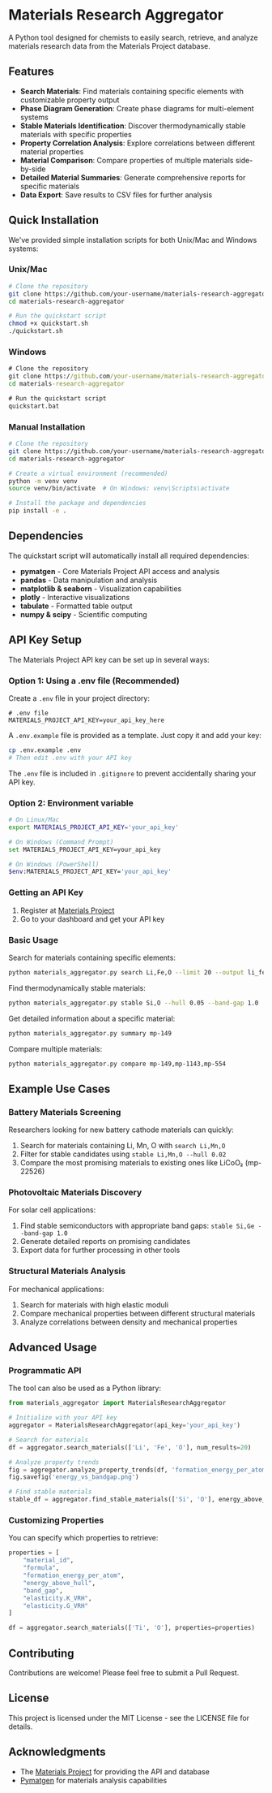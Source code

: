 # Materials Research Aggregator

A Python tool designed for chemists to easily search, retrieve, and analyze materials research data from the Materials Project database.

## Features

- **Search Materials**: Find materials containing specific elements with customizable property output
- **Phase Diagram Generation**: Create phase diagrams for multi-element systems
- **Stable Materials Identification**: Discover thermodynamically stable materials with specific properties
- **Property Correlation Analysis**: Explore correlations between different material properties
- **Material Comparison**: Compare properties of multiple materials side-by-side
- **Detailed Material Summaries**: Generate comprehensive reports for specific materials
- **Data Export**: Save results to CSV files for further analysis

## Quick Installation

We've provided simple installation scripts for both Unix/Mac and Windows systems:

### Unix/Mac
```bash
# Clone the repository
git clone https://github.com/your-username/materials-research-aggregator.git
cd materials-research-aggregator

# Run the quickstart script
chmod +x quickstart.sh
./quickstart.sh
```

### Windows
```cmd
# Clone the repository
git clone https://github.com/your-username/materials-research-aggregator.git
cd materials-research-aggregator

# Run the quickstart script
quickstart.bat
```

### Manual Installation
```bash
# Clone the repository
git clone https://github.com/your-username/materials-research-aggregator.git
cd materials-research-aggregator

# Create a virtual environment (recommended)
python -m venv venv
source venv/bin/activate  # On Windows: venv\Scripts\activate

# Install the package and dependencies
pip install -e .
```

## Dependencies

The quickstart script will automatically install all required dependencies:

- **pymatgen** - Core Materials Project API access and analysis
- **pandas** - Data manipulation and analysis
- **matplotlib & seaborn** - Visualization capabilities
- **plotly** - Interactive visualizations
- **tabulate** - Formatted table output
- **numpy & scipy** - Scientific computing

## API Key Setup

The Materials Project API key can be set up in several ways:

### Option 1: Using a .env file (Recommended)
Create a `.env` file in your project directory:

```
# .env file
MATERIALS_PROJECT_API_KEY=your_api_key_here
```

A `.env.example` file is provided as a template. Just copy it and add your key:

```bash
cp .env.example .env
# Then edit .env with your API key
```

The `.env` file is included in `.gitignore` to prevent accidentally sharing your API key.

### Option 2: Environment variable
```bash
# On Linux/Mac
export MATERIALS_PROJECT_API_KEY='your_api_key'

# On Windows (Command Prompt)
set MATERIALS_PROJECT_API_KEY=your_api_key

# On Windows (PowerShell)
$env:MATERIALS_PROJECT_API_KEY='your_api_key'
```

### Getting an API Key
1. Register at [Materials Project](https://materialsproject.org/)
2. Go to your dashboard and get your API key

### Basic Usage

Search for materials containing specific elements:

```bash
python materials_aggregator.py search Li,Fe,O --limit 20 --output li_fe_o_materials.csv
```

Find thermodynamically stable materials:

```bash
python materials_aggregator.py stable Si,O --hull 0.05 --band-gap 1.0
```

Get detailed information about a specific material:

```bash
python materials_aggregator.py summary mp-149
```

Compare multiple materials:

```bash
python materials_aggregator.py compare mp-149,mp-1143,mp-554
```

## Example Use Cases

### Battery Materials Screening

Researchers looking for new battery cathode materials can quickly:
1. Search for materials containing Li, Mn, O with `search Li,Mn,O`
2. Filter for stable candidates using `stable Li,Mn,O --hull 0.02`
3. Compare the most promising materials to existing ones like LiCoO₂ (mp-22526)

### Photovoltaic Materials Discovery

For solar cell applications:
1. Find stable semiconductors with appropriate band gaps: `stable Si,Ge --band-gap 1.0`
2. Generate detailed reports on promising candidates
3. Export data for further processing in other tools

### Structural Materials Analysis

For mechanical applications:
1. Search for materials with high elastic moduli
2. Compare mechanical properties between different structural materials
3. Analyze correlations between density and mechanical properties

## Advanced Usage

### Programmatic API

The tool can also be used as a Python library:

```python
from materials_aggregator import MaterialsResearchAggregator

# Initialize with your API key
aggregator = MaterialsResearchAggregator(api_key='your_api_key')

# Search for materials
df = aggregator.search_materials(['Li', 'Fe', 'O'], num_results=20)

# Analyze property trends
fig = aggregator.analyze_property_trends(df, 'formation_energy_per_atom', 'band_gap')
fig.savefig('energy_vs_bandgap.png')

# Find stable materials
stable_df = aggregator.find_stable_materials(['Si', 'O'], energy_above_hull_max=0.05)
```

### Customizing Properties

You can specify which properties to retrieve:

```python
properties = [
    "material_id", 
    "formula", 
    "formation_energy_per_atom", 
    "energy_above_hull", 
    "band_gap", 
    "elasticity.K_VRH", 
    "elasticity.G_VRH"
]

df = aggregator.search_materials(['Ti', 'O'], properties=properties)
```

## Contributing

Contributions are welcome! Please feel free to submit a Pull Request.

## License

This project is licensed under the MIT License - see the LICENSE file for details.

## Acknowledgments

- The [Materials Project](https://materialsproject.org/) for providing the API and database
- [Pymatgen](https://pymatgen.org/) for materials analysis capabilities